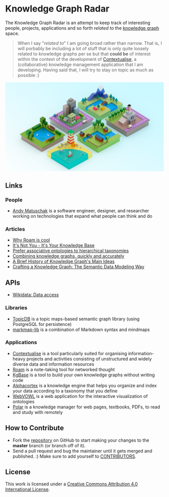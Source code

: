 
# Knowledge Graph Radar

The Knowledge Graph Radar is an attempt to keep track of interesting people, projects, applications and so forth *related to* the [knowledge graph](https://en.wikipedia.org/wiki/Knowledge_Graph) space.

> When I say "*related to*" I am going broad rather than narrow. That is, I will porbably be including a lot of stuff that is only quite loosely related to knowledge graphs per se but that **could be** of interest within the context of the development of [Contextualise](https://contextualise.dev), a (collaborative) knowledge management application that I am developing. Having said that, I will try to stay on topic as much as possible :) 

![Micro-environments](resources/micro-environments2.png)

## Links

### People

* [Andy Matuschak](https://andymatuschak.org/) is a software engineer, designer, and researcher working on technologies that expand what people can think and do

### Articles

* [Why Roam is cool](https://divinations.substack.com/p/why-roam-is-cool)
* [It's Not You - It's Your Knowledge Base](https://kevinslin.com/organizing/its_not_you_its_your_knowledge_base/)
* [Prefer associative ontologies to hierarchical taxonomies](https://notes.andymatuschak.org/z29hLZHiVt7W2uss2uMpSZquAX5T6vaeSF6Cy)
* [Combining knowledge graphs, quickly and accurately](https://www.amazon.science/blog/combining-knowledge-graphs-quickly-and-accurately)
* [A Brief History of Knowledge Graph's Main Ideas](http://knowledgegraph.today/)
* [Crafting a Knowledge Graph: The Semantic Data Modeling Way](https://www.ontotext.com/blog/knowledge-graph-with-semantic-data-modeling/)

## APIs

* [Wikidata: Data access](https://www.wikidata.org/wiki/Wikidata:Data_access)

### Libraries

* [TopicDB](https://github.com/brettkromkamp/topic-db) is a topic maps-based semantic graph library (using PostgreSQL for persistence)
* [markmap-lib](https://markmap.js.org/) is a combination of Markdown syntax and mindmaps

### Applications

* [Contextualise](https://contextualise.dev/) is a tool particularly suited for organising information-heavy projects and activities consisting of unstructured and widely diverse data and information resources
* [Roam](https://roamresearch.com/) is a note-taking tool for networked thought
* [KgBase](https://kgbase.com/) is a tool to build your own knowledge graphs without writing code 
* [Alphacortex](https://www.alphacortex.io/) is a knowledge engine that helps you organize and index your data according to a taxonomy that you define
* [WebVOWL](http://vowl.visualdataweb.org/webvowl.html) is a web application for the interactive visualization of ontologies
* [Polar](https://getpolarized.io/) is a knowledge manager for web pages, textbooks, PDFs, to read and study with remotely

## How to Contribute

* Fork the [repository](https://github.com/brettkromkamp/knowledge-graph-radar) on GitHub to start making your changes to the **master** branch (or branch off of it).
* Send a pull request and bug the maintainer until it gets merged and published. :) Make sure to add yourself to [CONTRIBUTORS](https://github.com/brettkromkamp/knowledge-graph-radar/blob/master/CONTRIBUTORS.md).

## License

This work is licensed under a [Creative Commons Attribution 4.0 International License](https://creativecommons.org/licenses/by/4.0/legalcode).
